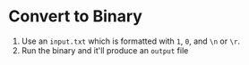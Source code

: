 # Convert to Binary

1. Use an `input.txt` which is formatted with `1`, `0`, and `\n` or `\r`.
2. Run the binary and it'll produce an `output` file

